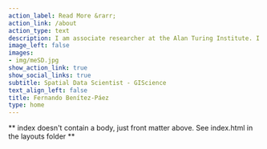```yaml
---
action_label: Read More &rarr;
action_link: /about
action_type: text
description: I am associate researcher at the Alan Turing Institute. I work mostly with spatial data from vector or raster format.
image_left: false
images:
- img/meSD.jpg
show_action_link: true
show_social_links: true
subtitle: Spatial Data Scientist - GIScience 
text_align_left: false
title: Fernando Benítez-Páez
type: home
---
```


** index doesn't contain a body, just front matter above.
See index.html in the layouts folder **
